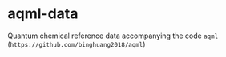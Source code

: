 # aqml-data
Quantum chemical reference data accompanying the code `aqml` (`https://github.com/binghuang2018/aqml`)

